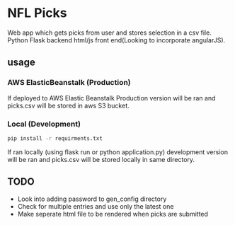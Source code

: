# NFL Picks
Web app which gets picks from user and stores selection in a csv file. Python Flask backend html/js front end(Looking to incorporate angularJS).

## usage
### AWS ElasticBeanstalk (Production)
If deployed to AWS Elastic Beanstalk Production version will be ran and picks.csv will be stored in aws S3 bucket.

### Local (Development)
```bash
pip install -r requirments.txt
```
If ran locally (using flask run or python application.py) development version will be ran and picks.csv will be stored locally in same directory.

## TODO
- Look into adding password to gen_config directory
- Check for multiple entries and use only the latest one
- Make seperate html file to be rendered when picks are submitted 